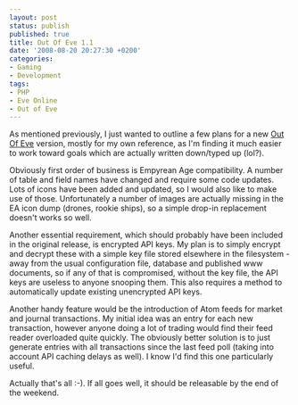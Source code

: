 ```yaml
---
layout: post
status: publish
published: true
title: Out Of Eve 1.1
date: '2008-08-20 20:27:30 +0200'
categories:
- Gaming
- Development
tags:
- PHP
- Eve Online
- Out of Eve
---
```


As mentioned previously, I just wanted to outline a few plans for a new
[Out Of Eve](http://www.outofeve.com/) version, mostly for my own
reference, as I'm finding it much easier to work toward goals which are
actually written down/typed up (lol?).

Obviously first order of business is Empyrean Age compatibility. A
number of table and field names have changed and require some code
updates. Lots of icons have been added and updated, so I would also like
to make use of those. Unfortunately a number of images are actually
missing in the EA icon dump (drones, rookie ships), so a simple drop-in
replacement doesn't works so well.

Another essential requirement, which should probably have been included
in the original release, is encrypted API keys. My plan is to simply
encrypt and decrypt these with a simple key file stored elsewhere in the
filesystem - away from the usual configuration file, database and
published www documents, so if any of that is compromised, without the
key file, the API keys are useless to anyone snooping them. This also
requires a method to automatically update existing unencrypted API keys.

Another handy feature would be the introduction of Atom feeds for market
and journal transactions. My initial idea was an entry for each new
transaction, however anyone doing a lot of trading would find their feed
reader overloaded quite quickly. The obviously better solution is to
just generate entries with all transactions since the last feed poll
(taking into account API caching delays as well). I know I'd find this
one particularly useful.

Actually that's all :-). If all goes well, it should be releasable by
the end of the weekend.
